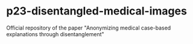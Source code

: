 # p23-disentangled-medical-images
Official repository of the paper "Anonymizing medical case-based explanations through disentanglement"
